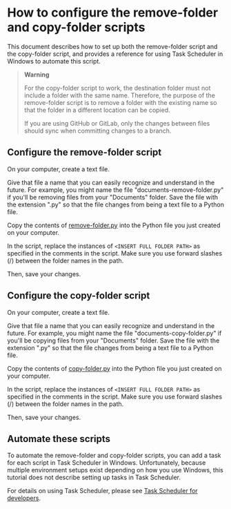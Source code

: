 # How to configure the remove-folder and copy-folder scripts

This document describes how to set up both the remove-folder script and the copy-folder script, and provides a reference for using Task Scheduler in Windows to automate this script.

> **Warning**
> 
> For the copy-folder script to work, the destination folder must not include a folder with the same name. Therefore, the purpose of the remove-folder script is to remove a folder with the existing name so that the folder in a different location can be copied.
> 
> If you are using GitHub or GitLab, only the changes between files should sync when committing changes to a branch.

## Configure the remove-folder script 

On your computer, create a text file.

Give that file a name that you can easily recognize and understand in the future. For example, you might name the file "documents-remove-folder.py" if you'll be removing files from your "Documents" folder. Save the file with the extension ".py" so that the file changes from being a text file to a Python file.

Copy the contents of [remove-folder.py](https://github.com/josh-wong/remove-copy-folder/blob/main/remove-folder.py) into the Python file you just created on your computer.

In the script, replace the instances of `<INSERT FULL FOLDER PATH>` as specified in the comments in the script. Make sure you use forward slashes (/) between the folder names in the path.

Then, save your changes.

## Configure the copy-folder script 

On your computer, create a text file. 

Give that file a name that you can easily recognize and understand in the future. For example, you might name the file "documents-copy-folder.py" if you'll be copying files from your "Documents" folder. Save the file with the extension ".py" so that the file changes from being a text file to a Python file.

Copy the contents of [copy-folder.py](https://github.com/josh-wong/remove-copy-folder/blob/main/copy-folder.py) into the Python file you just created on your computer.

In the script, replace the instances of `<INSERT FULL FOLDER PATH>` as specified in the comments in the script. Make sure you use forward slashes (/) between the folder names in the path.

Then, save your changes.

## Automate these scripts

To automate the remove-folder and copy-folder scripts, you can add a task for each script in Task Scheduler in Windows. Unfortunately, because multiple environment setups exist depending on how you use Windows, this tutorial does not describe setting up tasks in Task Scheduler.

For details on using Task Scheduler, please see [Task Scheduler for developers](https://docs.microsoft.com/en-us/windows/win32/taskschd/task-scheduler-start-page).